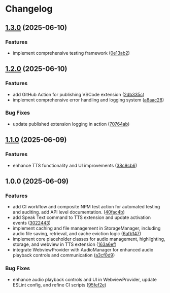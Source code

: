 # Changelog

## [1.3.0](https://github.com/lekman/tts-code/compare/tts-code@v1.2.0...tts-code@v1.3.0) (2025-06-10)


### Features

* implement comprehensive testing framework ([0e13ab2](https://github.com/lekman/tts-code/commit/0e13ab22ac95531dd91aef72bdd6733b166193c8))

## [1.2.0](https://github.com/lekman/tts-code/compare/tts-code@v1.1.0...tts-code@v1.2.0) (2025-06-10)


### Features

* add GitHub Action for publishing VSCode extension ([2db335c](https://github.com/lekman/tts-code/commit/2db335cebae74b8f5027a1d6c1fed615aed80575))
* implement comprehensive error handling and logging system ([a8aac28](https://github.com/lekman/tts-code/commit/a8aac28970fd433a5e32036b2c6504897ca0e7cf))


### Bug Fixes

* update published extension logging in action ([70764ab](https://github.com/lekman/tts-code/commit/70764abc650449f224e2ce2abb1fd10eed9ca072))

## [1.1.0](https://github.com/lekman/tts-code/compare/tts-code@v1.0.0...tts-code@v1.1.0) (2025-06-09)


### Features

* enhance TTS functionality and UI improvements ([38c9cb6](https://github.com/lekman/tts-code/commit/38c9cb66d3679f4c013118b282364f4d3829c9c4))

## 1.0.0 (2025-06-09)


### Features

* add CI workflow and composite NPM test action for automated testing and auditing. add API level documentation. ([40fac4b](https://github.com/lekman/tts-code/commit/40fac4b1afe349918d1ff9b4ea4362541a58c4c0))
* add Speak Text command to TTS extension and update activation events ([3022443](https://github.com/lekman/tts-code/commit/3022443bd912ea0ab02c27e6e3c50904a05ab2a6))
* implement caching and file management in StorageManager, including audio file saving, retrieval, and cache eviction logic ([6afb147](https://github.com/lekman/tts-code/commit/6afb147b3e83235f67e8bc708176a6ce7f58ffd1))
* implement core placeholder classes for audio management, highlighting, storage, and webview in TTS extension ([163a6ef](https://github.com/lekman/tts-code/commit/163a6efacae00890ec96acc7565b605217327ecd))
* integrate WebviewProvider with AudioManager for enhanced audio playback controls and communication ([a3cf0d9](https://github.com/lekman/tts-code/commit/a3cf0d9933fc68bdbe73851a9fd63c218ba17841))


### Bug Fixes

* enhance audio playback controls and UI in WebviewProvider, update ESLint config, and refine CI scripts ([95fef2e](https://github.com/lekman/tts-code/commit/95fef2e97aa0c26ad70477d486f0da907ab78f6a))
